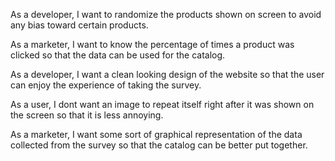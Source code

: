 As a developer, I want to randomize the products shown on screen to avoid any bias toward certain products.

As a marketer, I want to know the percentage of times a product was clicked so that the data can be used for the catalog.

As a developer, I want a clean looking design of the website so that the user can enjoy the experience of taking the survey. 

As a user, I dont want an image to repeat itself right after it was shown on the screen so that it is less annoying. 

As a marketer, I want some sort of graphical representation of the data collected from the survey so that the catalog can be better put together. 